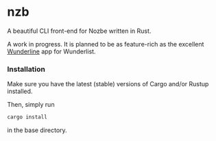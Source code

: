 # nzb

A beautiful CLI front-end for Nozbe written in Rust.

A work in progress. It is planned to be as feature-rich as the excellent [Wunderline](https://github.com/wayneashleyberry/wunderline) app for Wunderlist.



### Installation

Make sure you have the latest (stable) versions of Cargo and/or Rustup installed.

Then, simply run

```bash
cargo install
```

in the base directory.